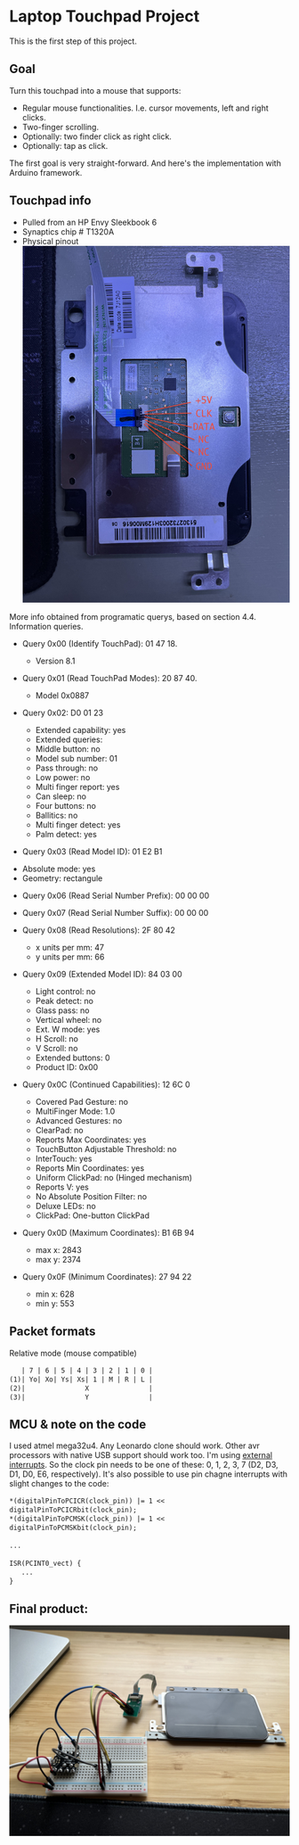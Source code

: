 # Laptop Touchpad Project

This is the first step of this project.

## Goal

Turn this touchpad into a mouse that supports:
* Regular mouse functionalities. I.e. cursor movements, left and right clicks.
* Two-finger scrolling.
* Optionally: two finder click as right click.
* Optionally: tap as click.

The first goal is very straight-forward. And here's the implementation with Arduino framework.

## Touchpad info

* Pulled from an HP Envy Sleekbook 6
* Synaptics chip # T1320A
* Physical pinout
![Pinout](IMG_0835.jpeg)

More info obtained from programatic querys, based on section 4.4. Information queries.

* Query 0x00 (Identify TouchPad): 01 47 18. 
  - Version 8.1

* Query 0x01 (Read TouchPad Modes): 20 87 40.
  - Model 0x0887

* Query 0x02: D0 01 23
   - Extended capability: yes 
   - Extended queries:
   - Middle button: no
   - Model sub number: 01
   - Pass through: no
   - Low power: no
   - Multi finger report: yes
   - Can sleep: no
   - Four buttons: no
   - Ballitics: no
   - Multi finger detect: yes
   - Palm detect: yes

* Query 0x03 (Read Model ID): 01 E2 B1
 - Absolute mode: yes
 - Geometry: rectangule

* Query 0x06 (Read Serial Number Prefix): 00 00 00

* Query 0x07 (Read Serial Number Suffix): 00 00 00

* Query 0x08 (Read Resolutions): 2F 80 42
  - x units per mm: 47
  - y units per mm: 66

* Query 0x09 (Extended Model ID): 84 03 00
  - Light control: no
  - Peak detect: no
  - Glass pass: no
  - Vertical wheel: no
  - Ext. W mode: yes
  - H Scroll: no
  - V Scroll: no
  - Extended buttons: 0
  - Product ID: 0x00

* Query 0x0C (Continued Capabilities): 12 6C 0
  - Covered Pad Gesture: no
  - MultiFinger Mode: 1.0
  - Advanced Gestures: no
  - ClearPad: no
  - Reports Max Coordinates: yes
  - TouchButton Adjustable Threshold: no
  - InterTouch: yes
  - Reports Min Coordinates: yes
  - Uniform ClickPad: no (Hinged mechanism)
  - Reports V: yes
  - No Absolute Position Filter: no
  - Deluxe LEDs: no
  - ClickPad: One-button ClickPad

* Query 0x0D (Maximum Coordinates): B1 6B 94
  - max x: 2843 
  - max y: 2374

* Query 0x0F (Minimum Coordinates): 27 94 22
  - min x: 628
  - min y: 553

## Packet formats

Relative mode (mouse compatible)
```
   | 7 | 6 | 5 | 4 | 3 | 2 | 1 | 0 |
(1)| Yo| Xo| Ys| Xs| 1 | M | R | L |
(2)|               X               |
(3)|               Y               |
```

## MCU & note on the code

I used atmel mega32u4. Any Leonardo clone should work. Other avr processors with native USB support should work too. I'm using [external interrupts](https://developerhelp.microchip.com/xwiki/bin/view/products/mcu-mpu/8-bit-avr/structure/extint/). So the clock pin needs to be one of these: 0, 1, 2, 3, 7 (D2, D3, D1, D0, E6, respectively). It's also possible to use pin chagne interrupts with slight changes to the code:

```
*(digitalPinToPCICR(clock_pin)) |= 1 << digitalPinToPCICRbit(clock_pin);
*(digitalPinToPCMSK(clock_pin)) |= 1 << digitalPinToPCMSKbit(clock_pin);

... 

ISR(PCINT0_vect) {
   ...
}
```

## Final product:
![Breadboard](IMG_0914.jpeg)